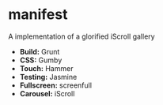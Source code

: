 manifest
========

A implementation of a glorified iScroll gallery

+ **Build:** Grunt 
+ **CSS:** Gumby
+ **Touch:** Hammer
+ **Testing:** Jasmine
+ **Fullscreen:** screenfull
+ **Carousel:** iScroll